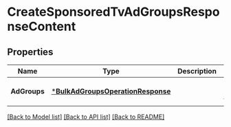 # CreateSponsoredTvAdGroupsResponseContent

## Properties
Name | Type | Description | Notes
------------ | ------------- | ------------- | -------------
**AdGroups** | [***BulkAdGroupsOperationResponse**](BulkAdGroupsOperationResponse.md) |  | [optional] [default to null]

[[Back to Model list]](../README.md#documentation-for-models) [[Back to API list]](../README.md#documentation-for-api-endpoints) [[Back to README]](../README.md)

